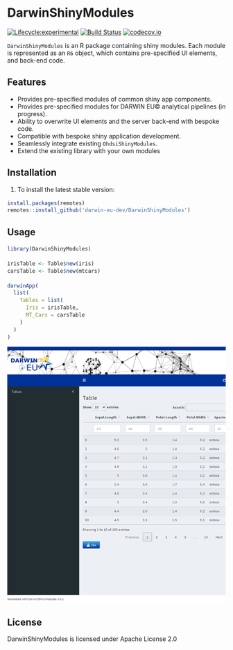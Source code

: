 
# DarwinShinyModules

[![Lifecycle:experimental](https://img.shields.io/badge/lifecycle-experimental-orange.svg)](https://lifecycle.r-lib.org/articles/stages.html#experimental)
[![Build
Status](https://github.com/darwin-eu-dev/DarwinShinyModules/workflows/R-CMD-check/badge.svg)](https://github.com/darwin-eu-dev/DarwinShinyModules/actions?query=workflow%3AR-CMD-check)
[![codecov.io](https://codecov.io/github/darwin-eu/DarwinShinyModules/coverage.svg?branch=main)](https://codecov.io/github/darwin-eu-dev/DarwinShinyModules?branch=main)

`DarwinShinyModules` is an R package containing shiny modules. Each
module is represented as an `R6` object, which contains pre-specified UI
elements, and back-end code.

## Features

- Provides pre-specified modules of common shiny app components.
- Provides pre-specified modules for DARWIN EU© analytical pipelines (in
  progress).
- Ability to overwrite UI elements and the server back-end with bespoke
  code.
- Compatible with bespoke shiny application development.
- Seamlessly integrate existing `OhdsiShinyModules`.
- Extend the existing library with your own modules

## Installation

1.  To install the latest stable version:

``` r
install.packages(remotes)
remotes::install_github('darwin-eu-dev/DarwinShinyModules')
```

## Usage

``` r
library(DarwinShinyModules)

irisTable <- Table$new(iris)
carsTable <- Table$new(mtcars)

darwinApp(
  list(
    Tables = list(
      Iris = irisTable,
      MT_Cars = carsTable
    )
  )
)
```

![](README_files/figure-gfm/app-1.png)<!-- -->

## License

DarwinShinyModules is licensed under Apache License 2.0
